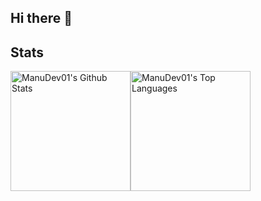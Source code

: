 ## Hi there 👋

## Stats
<img alt="ManuDev01's Github Stats" src="https://github-readme-stats.vercel.app/api/?username=ManuDev01&show_icons=true&include_all_commits=true&count_private=true&theme=react&hide_border=true&bg_color=1F222E&title_color=F85D7F&icon_color=F8D866" height="192px"/><img alt="ManuDev01's Top Languages" src="https://github-readme-stats.vercel.app/api/top-langs/?username=ManuDev01&langs_count=8&layout=compact&theme=react&hide_border=true&bg_color=1F222E&title_color=F85D7F&icon_color=F8D866" height="192px"/>
